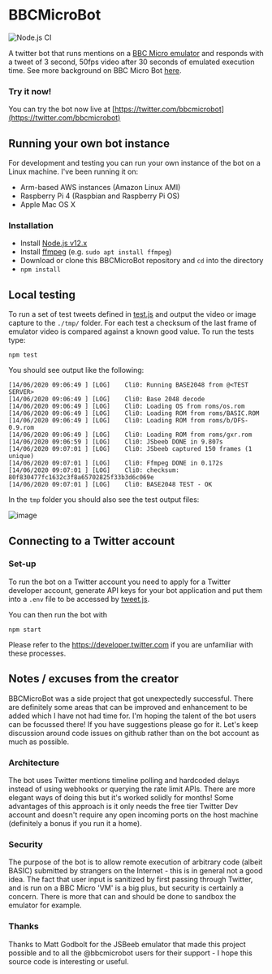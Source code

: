# BBCMicroBot

![Node.js CI](https://github.com/8bitkick/BBCMicroBot/workflows/Node.js%20CI/badge.svg?branch=master)

A twitter bot that runs mentions on a [BBC Micro emulator](https://github.com/mattgodbolt/jsbeeb) and responds with a tweet of 3 second, 50fps video after 30 seconds of emulated execution time. See more background on BBC Micro Bot [here](https://www.dompajak.com/bbcmicrobot.html).

### Try it now!

You can try the bot now live at [https://twitter.com/bbcmicrobot](https://twitter.com/bbcmicrobot)

## Running your own bot instance

For development and testing you can run your own instance of the bot on a Linux machine. I've been running it on:

* Arm-based AWS instances (Amazon Linux AMI)
* Raspberry Pi 4 (Raspbian and Raspberry Pi OS)
* Apple Mac OS X

### Installation

* Install [Node.js v12.x](https://nodejs.org/en/download/) 
* Install [ffmpeg](https://www.ffmpeg.org/download.html) (e.g. `sudo apt install ffmpeg`)
* Download or clone this BBCMicroBot repository and `cd` into the directory
* `npm install`

## Local testing

To run a set of test tweets defined in [test.js](https://github.com/8bitkick/BBCMicroBot/blob/master/test.js) and output the video or image capture to the `./tmp/` folder. For each test a checksum of the last frame of emulator video is compared against a known good value. To run the tests type:

`npm test`

You should see output like the following:

~~~
[14/06/2020 09:06:49 ] [LOG]    Cli0: Running BASE2048 from @<TEST SERVER>
[14/06/2020 09:06:49 ] [LOG]    Cli0: Base 2048 decode
[14/06/2020 09:06:49 ] [LOG]    Cli0: Loading OS from roms/os.rom
[14/06/2020 09:06:49 ] [LOG]    Cli0: Loading ROM from roms/BASIC.ROM
[14/06/2020 09:06:49 ] [LOG]    Cli0: Loading ROM from roms/b/DFS-0.9.rom
[14/06/2020 09:06:49 ] [LOG]    Cli0: Loading ROM from roms/gxr.rom
[14/06/2020 09:06:59 ] [LOG]    Cli0: JSbeeb DONE in 9.807s 
[14/06/2020 09:07:01 ] [LOG]    Cli0: JSbeeb captured 150 frames (1 unique)
[14/06/2020 09:07:01 ] [LOG]    Cli0: Ffmpeg DONE in 0.172s 
[14/06/2020 09:07:01 ] [LOG]    Cli0: checksum: 80f830477fc1632c3f8a65702825f33b3d6c069e
[14/06/2020 09:07:01 ] [LOG]    Cli0: BASE2048 TEST - OK
~~~~



In the `tmp` folder you should also see the test output files:


![image](https://github.com/8bitkick/BBCMicroBot/blob/master/images/BASE2048.png)


## Connecting to a Twitter account

### Set-up

To run the bot on a Twitter account you need to apply for a Twitter developer account, generate API keys for your bot application and put them into a `.env` file to be accessed by [tweet.js](https://github.com/8bitkick/BBCMicroBot/blob/39c3587c60753db84b48888ea1f01d72d0081f92/tweet.js#L3). 

You can then run the bot with

`npm start`

Please refer to the https://developer.twitter.com if you are unfamiliar with these processes.

## Notes / excuses from the creator

BBCMicroBot was a side project that got unexpectedly successful. There are definitely some areas that can be improved and enhancement to be added which I have not had time for. I'm hoping the talent of the bot users can be focussed there! If you have suggestions please go for it. Let's keep discussion around code issues on github rather than on the bot account as much as possible.

### Architecture
The bot uses Twitter mentions timeline polling and hardcoded delays instead of using webhooks or querying the rate limit APIs. There are more elegant ways of doing this but it's worked solidly for months! Some advantages of this approach is it only needs the free tier Twitter Dev account and doesn't require any open incoming ports on the host machine (definitely a bonus if you run it a home). 

### Security
The purpose of the bot is to allow remote execution of arbitrary code (albeit BASIC) submitted by strangers on the Internet - this is in general not a good idea. The fact that user input is sanitized by first passing through Twitter, and is run on a BBC Micro 'VM' is a big plus, but security is certainly a concern. There is more that can and should be done to sandbox the emulator for example.

### Thanks
Thanks to Matt Godbolt for the JSBeeb emulator that made this project possible and to all the @bbcmicrobot users for their support - I hope this source code is interesting or useful. 


